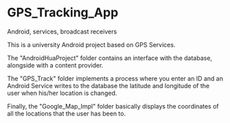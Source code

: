 # GPS_Tracking_App
Android, services, broadcast receivers

This is a university Android project based on GPS Services.

The "AndroidHuaProject" folder contains an interface with the database, alongside with a content provider.

The "GPS_Track" folder implements a process where you enter an ID and an Android Service writes to the database the latitude
and longitude of the user when his/her location is changed.

Finally, the "Google_Map_Impl" folder basically displays the coordinates of all the locations that the user has been to.

